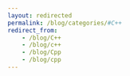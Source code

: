 ```yaml
---
layout: redirected
permalink: /blog/categories/#C++
redirect_from:  
    - /blog/C++
    - /blog/c++
    - /blog/Cpp
    - /blog/cpp
---
```

